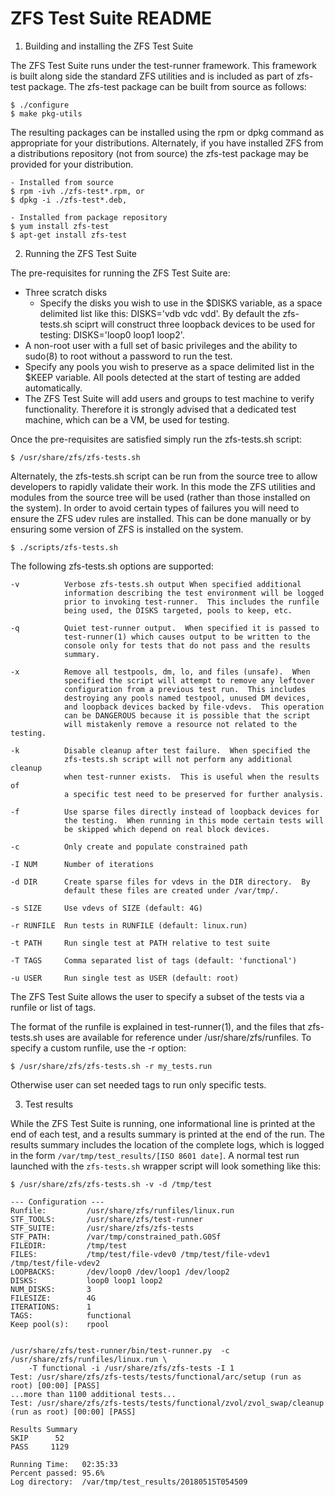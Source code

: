 # ZFS Test Suite README

1) Building and installing the ZFS Test Suite

The ZFS Test Suite runs under the test-runner framework.  This framework
is built along side the standard ZFS utilities and is included as part of
zfs-test package.  The zfs-test package can be built from source as follows:

    $ ./configure
    $ make pkg-utils

The resulting packages can be installed using the rpm or dpkg command as
appropriate for your distributions.  Alternately, if you have installed
ZFS from a distributions repository (not from source) the zfs-test package
may be provided for your distribution.

    - Installed from source
    $ rpm -ivh ./zfs-test*.rpm, or
    $ dpkg -i ./zfs-test*.deb,

    - Installed from package repository
    $ yum install zfs-test
    $ apt-get install zfs-test

2) Running the ZFS Test Suite

The pre-requisites for running the ZFS Test Suite are:

  * Three scratch disks
    * Specify the disks you wish to use in the $DISKS variable, as a
      space delimited list like this: DISKS='vdb vdc vdd'.  By default
      the zfs-tests.sh sciprt will construct three loopback devices to
      be used for testing: DISKS='loop0 loop1 loop2'.
  * A non-root user with a full set of basic privileges and the ability
    to sudo(8) to root without a password to run the test.
  * Specify any pools you wish to preserve as a space delimited list in
    the $KEEP variable. All pools detected at the start of testing are
    added automatically.
  * The ZFS Test Suite will add users and groups to test machine to
    verify functionality.  Therefore it is strongly advised that a
    dedicated test machine, which can be a VM, be used for testing.

Once the pre-requisites are satisfied simply run the zfs-tests.sh script:

    $ /usr/share/zfs/zfs-tests.sh

Alternately, the zfs-tests.sh script can be run from the source tree to allow
developers to rapidly validate their work.  In this mode the ZFS utilities and
modules from the source tree will be used (rather than those installed on the
system).  In order to avoid certain types of failures you will need to ensure
the ZFS udev rules are installed.  This can be done manually or by ensuring
some version of ZFS is installed on the system.

    $ ./scripts/zfs-tests.sh

The following zfs-tests.sh options are supported:

    -v          Verbose zfs-tests.sh output When specified additional
                information describing the test environment will be logged
                prior to invoking test-runner.  This includes the runfile
                being used, the DISKS targeted, pools to keep, etc.

    -q          Quiet test-runner output.  When specified it is passed to
                test-runner(1) which causes output to be written to the
                console only for tests that do not pass and the results
                summary.

    -x          Remove all testpools, dm, lo, and files (unsafe).  When
                specified the script will attempt to remove any leftover
                configuration from a previous test run.  This includes
                destroying any pools named testpool, unused DM devices,
                and loopback devices backed by file-vdevs.  This operation
                can be DANGEROUS because it is possible that the script
                will mistakenly remove a resource not related to the testing.

    -k          Disable cleanup after test failure.  When specified the
                zfs-tests.sh script will not perform any additional cleanup
                when test-runner exists.  This is useful when the results of
                a specific test need to be preserved for further analysis.

    -f          Use sparse files directly instead of loopback devices for
                the testing.  When running in this mode certain tests will
                be skipped which depend on real block devices.

    -c          Only create and populate constrained path

    -I NUM      Number of iterations

    -d DIR      Create sparse files for vdevs in the DIR directory.  By
                default these files are created under /var/tmp/.

    -s SIZE     Use vdevs of SIZE (default: 4G)

    -r RUNFILE  Run tests in RUNFILE (default: linux.run)

    -t PATH     Run single test at PATH relative to test suite

    -T TAGS     Comma separated list of tags (default: 'functional')

    -u USER     Run single test as USER (default: root)


The ZFS Test Suite allows the user to specify a subset of the tests via a
runfile or list of tags.

The format of the runfile is explained in test-runner(1), and
the files that zfs-tests.sh uses are available for reference under
/usr/share/zfs/runfiles. To specify a custom runfile, use the -r option:

    $ /usr/share/zfs/zfs-tests.sh -r my_tests.run

Otherwise user can set needed tags to run only specific tests.

3) Test results

While the ZFS Test Suite is running, one informational line is printed at the
end of each test, and a results summary is printed at the end of the run. The
results summary includes the location of the complete logs, which is logged in
the form `/var/tmp/test_results/[ISO 8601 date]`.  A normal test run launched
with the `zfs-tests.sh` wrapper script will look something like this:

    $ /usr/share/zfs/zfs-tests.sh -v -d /tmp/test

    --- Configuration ---
    Runfile:         /usr/share/zfs/runfiles/linux.run
    STF_TOOLS:       /usr/share/zfs/test-runner
    STF_SUITE:       /usr/share/zfs/zfs-tests
    STF_PATH:        /var/tmp/constrained_path.G0Sf
    FILEDIR:         /tmp/test
    FILES:           /tmp/test/file-vdev0 /tmp/test/file-vdev1 /tmp/test/file-vdev2
    LOOPBACKS:       /dev/loop0 /dev/loop1 /dev/loop2 
    DISKS:           loop0 loop1 loop2
    NUM_DISKS:       3
    FILESIZE:        4G
    ITERATIONS:      1
    TAGS:            functional
    Keep pool(s):    rpool


    /usr/share/zfs/test-runner/bin/test-runner.py  -c /usr/share/zfs/runfiles/linux.run \
        -T functional -i /usr/share/zfs/zfs-tests -I 1
    Test: /usr/share/zfs/zfs-tests/tests/functional/arc/setup (run as root) [00:00] [PASS]
    ...more than 1100 additional tests...
    Test: /usr/share/zfs/zfs-tests/tests/functional/zvol/zvol_swap/cleanup (run as root) [00:00] [PASS]

    Results Summary
    SKIP	  52
    PASS	 1129
    
    Running Time:	02:35:33
    Percent passed:	95.6%
    Log directory:	/var/tmp/test_results/20180515T054509